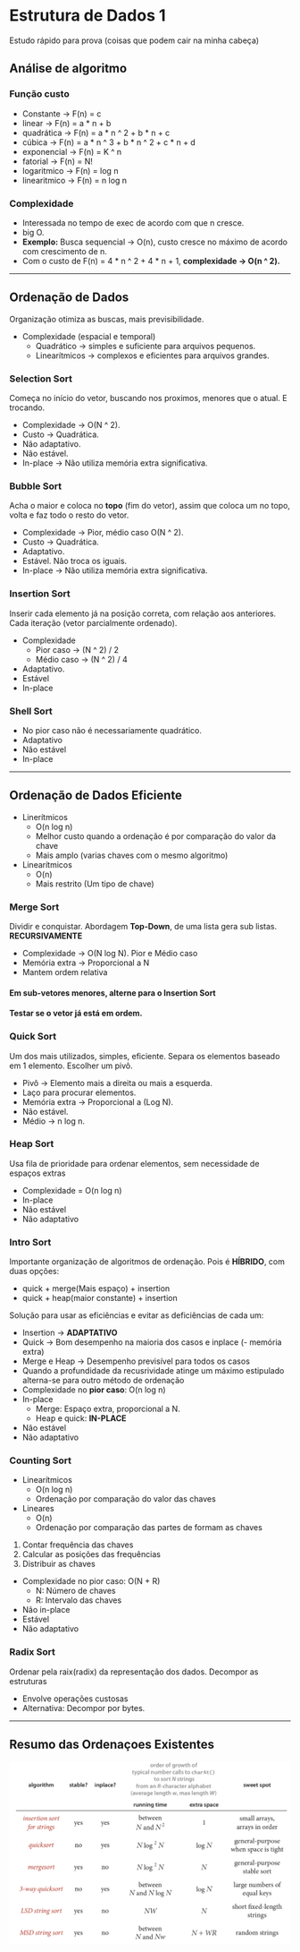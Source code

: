 # Estrutura de Dados 1
Estudo rápido para prova (coisas que podem cair na minha cabeça)

## Análise de algoritmo 
### Função custo
- Constante -> F(n) = c
- linear -> F(n) = a * n + b
- quadrática -> F(n) = a * n ^ 2 + b * n + c
- cúbica -> F(n) = a * n ^ 3 + b * n ^ 2 + c * n + d
- exponencial -> F(n) = K ^ n
- fatorial -> F(n) = N!
- logaritmico -> F(n) = log n
- linearitmico -> F(n) = n log n

### Complexidade
- Interessada no tempo de exec de acordo com que n cresce.
- big O.
- **Exemplo:** Busca sequencial -> O(n), custo cresce no máximo de acordo com crescimento de n.
- Com o custo de F(n) = 4 * n ^ 2 + 4 * n + 1, **complexidade -> O(n ^ 2).**

---

## Ordenação de Dados
Organização otimiza as buscas, mais previsibilidade.

- Complexidade (espacial e temporal) 
    - Quadrático -> simples e suficiente para arquivos pequenos. 
    - Linearítmicos -> complexos e eficientes para arquivos grandes. 

### Selection Sort
Começa no início do vetor, buscando nos proximos, menores que o atual. E trocando.

- Complexidade -> O(N ^ 2).
- Custo -> Quadrática.
- Não adaptativo.
- Não estável.
- In-place -> Não utiliza memória extra significativa.

### Bubble Sort
Acha o maior e coloca no **topo** (fim do vetor), assim que coloca um no topo, volta e faz todo o resto do vetor.

- Complexidade -> Pior, médio caso O(N ^ 2).
- Custo -> Quadrática.
- Adaptativo.
- Estável. Não troca os iguais.
- In-place -> Não utiliza memória extra significativa.

### Insertion Sort
Inserir cada elemento já na posição correta, com relação aos anteriores. Cada iteração (vetor parcialmente ordenado).

- Complexidade
    - Pior caso -> (N ^ 2) / 2
    - Médio caso -> (N ^ 2) / 4
- Adaptativo.
- Estável
- In-place

### Shell Sort

- No pior caso não é necessariamente quadrático.
- Adaptativo
- Não estável
- In-place

---

## Ordenação de Dados Eficiente

- Linerítmicos
    - O(n log n)
    - Melhor custo quando a ordenação é por comparação do valor da chave
    - Mais amplo (varias chaves com o mesmo algoritmo)
- Linearítmicos
    - O(n)
    - Mais restrito (Um tipo de chave)

### Merge Sort

Dividir e conquistar. Abordagem **Top-Down**, de uma lista gera sub listas. **RECURSIVAMENTE**

- Complexidade -> O(N log N). Pior e Médio caso
- Memória extra -> Proporcional a N
- Mantem ordem relativa

#### **Em sub-vetores menores, alterne para o Insertion Sort**
#### Testar se o vetor já está em ordem.

### Quick Sort

Um dos mais utilizados, simples, eficiente. Separa os elementos baseado em 1 elemento. Escolher um pivô. 

- Pivô -> Elemento mais a direita ou mais a esquerda.
- Laço para procurar elementos.
- Memória extra -> Proporcional a (Log N).
- Não estável.
- Médio -> n log n.


### Heap Sort

Usa fila de prioridade para ordenar elementos, sem necessidade de espaços extras

- Complexidade = O(n log n)
- In-place
- Não estável
- Não adaptativo

### Intro Sort

Importante organização de algoritmos de ordenação. Pois é **HÍBRIDO**, com duas opções:

- quick + merge(Mais espaço) + insertion
- quick + heap(maior constante) + insertion

Solução para usar as eficiências e evitar as deficiências de cada um:

- Insertion -> **ADAPTATIVO**
- Quick -> Bom desempenho na maioria dos casos e inplace (- memória extra)
- Merge e Heap -> Desempenho previsível para todos os casos
- Quando a profundidade da recusrividade atinge um máximo estipulado alterna-se para outro método de ordenação
- Complexidade no **pior caso**: O(n log n)
- In-place 
    - Merge: Espaço extra, proporcional a N.
    - Heap e quick: **IN-PLACE**
- Não estável
- Não adaptativo

### Counting Sort

- Linearítmicos
    - O(n log n)
    - Ordenação por comparação do valor das chaves
- Lineares
    - O(n)
    - Ordenação por comparação das partes de formam as chaves

1. Contar frequência das chaves 
2. Calcular as posições das frequências
3. Distribuir as chaves

- Complexidade no pior caso: O(N + R)
    - N: Número de chaves
    - R: Intervalo das chaves
- Não in-place
- Estável
- Não adaptativo

### Radix Sort

Ordenar pela raix(radix) da representação dos dados. Decompor as estruturas

- Envolve operações custosas
- Alternativa: Decompor por bytes.

---

## Resumo das Ordenaçoes Existentes

![alt text](../../assets/image.png)
